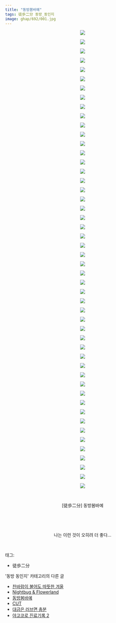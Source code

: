```yaml
---
title: "동방봄바예"
tags: 徒歩二分 동방_동인지
image: ghap/692/001.jpg
---
```

<div class="article">
<p style="text-align: center; clear: none; float: none;"><img src="{{ site.nasurl }}/ghap/692/001.jpg"/></p>
<p style="text-align: center; clear: none; float: none;"><img src="{{ site.nasurl }}/ghap/692/002.jpg"/></p>
<p style="text-align: center; clear: none; float: none;"><img src="{{ site.nasurl }}/ghap/692/003.jpg"/></p>
<p style="text-align: center; clear: none; float: none;"><img src="{{ site.nasurl }}/ghap/692/004.jpg"/></p>
<p style="text-align: center; clear: none; float: none;"><img src="{{ site.nasurl }}/ghap/692/005.jpg"/></p>
<p style="text-align: center; clear: none; float: none;"><img src="{{ site.nasurl }}/ghap/692/006.jpg"/></p>
<p style="text-align: center; clear: none; float: none;"><img src="{{ site.nasurl }}/ghap/692/007.jpg"/></p>
<p style="text-align: center; clear: none; float: none;"><img src="{{ site.nasurl }}/ghap/692/008.jpg"/></p>
<p style="text-align: center; clear: none; float: none;"><img src="{{ site.nasurl }}/ghap/692/009.jpg"/></p>
<p style="text-align: center; clear: none; float: none;"><img src="{{ site.nasurl }}/ghap/692/010.jpg"/></p>
<p style="text-align: center; clear: none; float: none;"><img src="{{ site.nasurl }}/ghap/692/011.jpg"/></p>
<p style="text-align: center; clear: none; float: none;"><img src="{{ site.nasurl }}/ghap/692/012.jpg"/></p>
<p style="text-align: center; clear: none; float: none;"><img src="{{ site.nasurl }}/ghap/692/013.jpg"/></p>
<p style="text-align: center; clear: none; float: none;"><img src="{{ site.nasurl }}/ghap/692/014.jpg"/></p>
<p style="text-align: center; clear: none; float: none;"><img src="{{ site.nasurl }}/ghap/692/015.jpg"/></p>
<p style="text-align: center; clear: none; float: none;"><img src="{{ site.nasurl }}/ghap/692/016.jpg"/></p>
<p style="text-align: center; clear: none; float: none;"><img src="{{ site.nasurl }}/ghap/692/017.jpg"/></p>
<p style="text-align: center; clear: none; float: none;"><img src="{{ site.nasurl }}/ghap/692/018.jpg"/></p>
<p style="text-align: center; clear: none; float: none;"><img src="{{ site.nasurl }}/ghap/692/019.jpg"/></p>
<p style="text-align: center; clear: none; float: none;"><img src="{{ site.nasurl }}/ghap/692/020.jpg"/></p>
<p style="text-align: center; clear: none; float: none;"><img src="{{ site.nasurl }}/ghap/692/021.jpg"/></p>
<p style="text-align: center; clear: none; float: none;"><img src="{{ site.nasurl }}/ghap/692/022.jpg"/></p>
<p style="text-align: center; clear: none; float: none;"><img src="{{ site.nasurl }}/ghap/692/023.jpg"/></p>
<p style="text-align: center; clear: none; float: none;"><img src="{{ site.nasurl }}/ghap/692/024.jpg"/></p>
<p style="text-align: center; clear: none; float: none;"><img src="{{ site.nasurl }}/ghap/692/025.jpg"/></p>
<p style="text-align: center; clear: none; float: none;"><img src="{{ site.nasurl }}/ghap/692/026.jpg"/></p>
<p style="text-align: center; clear: none; float: none;"><img src="{{ site.nasurl }}/ghap/692/027.jpg"/></p>
<p style="text-align: center; clear: none; float: none;"><img src="{{ site.nasurl }}/ghap/692/028.jpg"/></p>
<p style="text-align: center; clear: none; float: none;"><img src="{{ site.nasurl }}/ghap/692/029.jpg"/></p>
<p style="text-align: center; clear: none; float: none;"><img src="{{ site.nasurl }}/ghap/692/030.jpg"/></p>
<p style="text-align: center; clear: none; float: none;"><img src="{{ site.nasurl }}/ghap/692/031.jpg"/></p>
<p style="text-align: center; clear: none; float: none;"><img src="{{ site.nasurl }}/ghap/692/032.jpg"/></p>
<p style="text-align: center; clear: none; float: none;"><img src="{{ site.nasurl }}/ghap/692/033.jpg"/></p>
<p style="text-align: center; clear: none; float: none;"><img src="{{ site.nasurl }}/ghap/692/034.jpg"/></p>
<p style="text-align: center; clear: none; float: none;"><img src="{{ site.nasurl }}/ghap/692/035.jpg"/></p>
<p style="text-align: center; clear: none; float: none;"><img src="{{ site.nasurl }}/ghap/692/036.jpg"/></p>
<p style="text-align: center; clear: none; float: none;"><img src="{{ site.nasurl }}/ghap/692/037.jpg"/></p>
<p style="text-align: center; clear: none; float: none;"><img src="{{ site.nasurl }}/ghap/692/038.jpg"/></p>
<p style="text-align: center; clear: none; float: none;"><img src="{{ site.nasurl }}/ghap/692/039.jpg"/></p>
<p style="text-align: center; clear: none; float: none;"><img src="{{ site.nasurl }}/ghap/692/040.jpg"/></p>
<p style="text-align: center; clear: none; float: none;"><img src="{{ site.nasurl }}/ghap/692/041.jpg"/></p>
<p style="text-align: center; clear: none; float: none;"><img src="{{ site.nasurl }}/ghap/692/042.jpg"/></p>
<p style="text-align: center; clear: none; float: none;"><img src="{{ site.nasurl }}/ghap/692/043.jpg"/></p>
<p style="text-align: center; clear: none; float: none;"><img src="{{ site.nasurl }}/ghap/692/044.jpg"/></p>
<p style="text-align: center; clear: none; float: none;"><img src="{{ site.nasurl }}/ghap/692/045.jpg"/></p>
<p style="text-align: center; clear: none; float: none;"><img src="{{ site.nasurl }}/ghap/692/046.jpg"/></p>
<p style="text-align: center; clear: none; float: none;"><img src="{{ site.nasurl }}/ghap/692/047.jpg"/></p>
<p style="text-align: center; clear: none; float: none;"><img src="{{ site.nasurl }}/ghap/692/048.jpg"/></p>
<p style="text-align: center; clear: none; float: none;"><img src="{{ site.nasurl }}/ghap/692/049.jpg"/></p>
<p style="text-align: center; clear: none; float: none;"><img src="{{ site.nasurl }}/ghap/692/050.jpg"/></p>
<p style="text-align: center; clear: none; float: none;"><br/></p>
<p style="text-align: center; clear: none; float: none;">[徒歩二分] 동방봄바예</p>
<p style="text-align: center; clear: none; float: none;"><br/></p>
<p style="text-align: center; clear: none; float: none;"><br/></p>
<p style="text-align: center; clear: none; float: none;">나는 이런 것이 오히려 더 좋다...</p>
<p><br/></p>
</div><div class="tagTrail">
<p>태그: </p>
<ul>
<li>徒歩二分</li>
</ul>
</div><div class="another">
<p>'동방 동인지' 카테고리의 다른 글</p>
<ul>
<li><a href="/2016-07-06-ghap_694">찬바람이 불어도 따뜻한 겨울</a></li>
<li><a href="/2016-07-06-ghap_693">Nightbug &amp; Flowerland</a></li>
<li><a href="/2016-07-05-ghap_692">동방봄바예</a></li>
<li><a href="/2016-07-05-ghap_691">CUT</a></li>
<li><a href="/2016-07-05-ghap_690">대금은 러브면 충분</a></li>
<li><a href="/2016-07-05-ghap_689">야고코로 진료기록 2</a></li>
</ul>
</div><div class="cb_module cb_fluid">
<div class="cb_wrt cb_profile">
</div><!-- commentList close -->
</div>